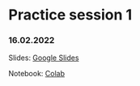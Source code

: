 # Practice session 1

### 16.02.2022

Slides: [Google Slides](https://docs.google.com/presentation/d/1l7qnwJoez1teuqfdJ8g_JCaKZhS2_MT1H90bJ-WnWe4/edit?usp=sharing)

Notebook: [Colab](https://colab.research.google.com/drive/1SeCaERQDbMZnrmXlpN3s5kFSlFYer4Mg?usp=sharing)
